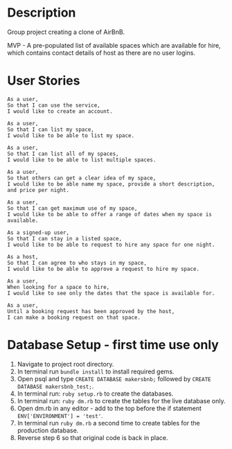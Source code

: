 Description
===========
Group project creating a clone of AirBnB.

MVP - A pre-populated list of available spaces which are available for hire,
which contains contact details of host as there are no user logins.


User Stories
============
```
As a user,
So that I can use the service,
I would like to create an account.

As a user,
So that I can list my space,
I would like to be able to list my space.

As a user,
So that I can list all of my spaces,
I would like to be able to list multiple spaces.

As a user,
So that others can get a clear idea of my space,
I would like to be able name my space, provide a short description, and price per night.

As a user,
So that I can get maximum use of my space,
I would like to be able to offer a range of dates when my space is available.

As a signed-up user,
So that I can stay in a listed space,
I would like to be able to request to hire any space for one night.

As a host,
So that I can agree to who stays in my space,
I would like to be able to approve a request to hire my space.

As a user,
When looking for a space to hire,
I would like to see only the dates that the space is available for.

As a user,
Until a booking request has been approved by the host,
I can make a booking request on that space.
```

Database Setup - first time use only
====================================
1. Navigate to project root directory.
2. In terminal run `bundle install` to install required gems.
3. Open psql and type `CREATE DATABASE makersbnb;` followed by `CREATE DATABASE makersbnb_test;`.
4. In terminal run: `ruby setup.rb` to create the databases.
5. In terminal run: `ruby dm.rb` to create the tables for the live database only.
6. Open dm.rb in any editor - add to the top before the if statement `ENV['ENVIRONMENT'] = 'test'`.
7. In terminal run `ruby dm.rb` a second time to create tables for the production database.
8. Reverse step 6 so that original code is back in place.
